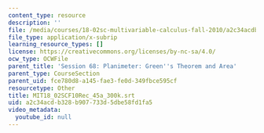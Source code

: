 ```yaml
---
content_type: resource
description: ''
file: /media/courses/18-02sc-multivariable-calculus-fall-2010/a2c34acdb328b907733d5dbe58fd1fa5_MIT18_02SCF10Rec_45a_300k.srt
file_type: application/x-subrip
learning_resource_types: []
license: https://creativecommons.org/licenses/by-nc-sa/4.0/
ocw_type: OCWFile
parent_title: 'Session 68: Planimeter: Green''s Theorem and Area'
parent_type: CourseSection
parent_uid: fce780d8-a145-fae3-fe0d-349fbce595cf
resourcetype: Other
title: MIT18_02SCF10Rec_45a_300k.srt
uid: a2c34acd-b328-b907-733d-5dbe58fd1fa5
video_metadata:
  youtube_id: null
---
```

